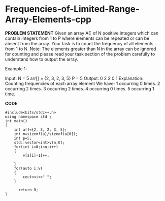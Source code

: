 # Frequencies-of-Limited-Range-Array-Elements-cpp
**PROBLEM STATEMENT**
Given an array A[] of N positive integers which can contain integers from 1 to P where elements can be repeated or can be absent from the array. Your task is to count the frequency of all elements from 1 to N.
Note: The elements greater than N in the array can be ignored for counting and please read your task section of the problem carefully to understand how to output the array.


Example 1:

Input:
N = 5
arr[] = {2, 3, 2, 3, 5}
P = 5
Output:
0 2 2 0 1
Explanation: 
Counting frequencies of each array element
We have:
1 occurring 0 times.
2 occurring 2 times.
3 occurring 2 times.
4 occurring 0 times.
5 occurring 1 time.

**CODE**
```
#include<bits/stdc++.h>
using namespace std ;
int main()
{
    int a[]={2, 3, 2, 3, 5};
    int n=sizeof(a)/sizeof(a[0]);
    int p=5;
    std::vector<int>v(n,0);
    for(int i=0;i<n;i++)
    {
        v[a[i]-1]++;
      
    }
    for(auto i:v)
    {
        cout<<i<<" ";
    }
   
      return 0;
}
